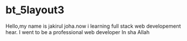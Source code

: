 # bt_5layout3
Hello,my name is jakirul joha.now i learning full stack web developement hear. I went to be a professional web developer In sha Allah 
